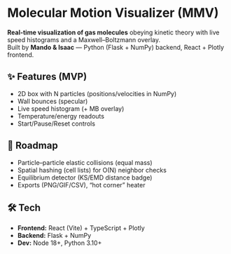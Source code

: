 # Molecular Motion Visualizer (MMV)

**Real-time visualization of gas molecules** obeying kinetic theory with live speed histograms and a Maxwell–Boltzmann overlay.  
Built by **Mando & Isaac** — Python (Flask + NumPy) backend, React + Plotly frontend.

## ✨ Features (MVP)
- 2D box with N particles (positions/velocities in NumPy)
- Wall bounces (specular)
- Live speed histogram (+ MB overlay)
- Temperature/energy readouts
- Start/Pause/Reset controls

## 🧠 Roadmap
- Particle–particle elastic collisions (equal mass)
- Spatial hashing (cell lists) for O(N) neighbor checks
- Equilibrium detector (KS/EMD distance badge)
- Exports (PNG/GIF/CSV), “hot corner” heater

## 🛠 Tech
- **Frontend:** React (Vite) + TypeScript + Plotly
- **Backend:** Flask + NumPy
- **Dev:** Node 18+, Python 3.10+


